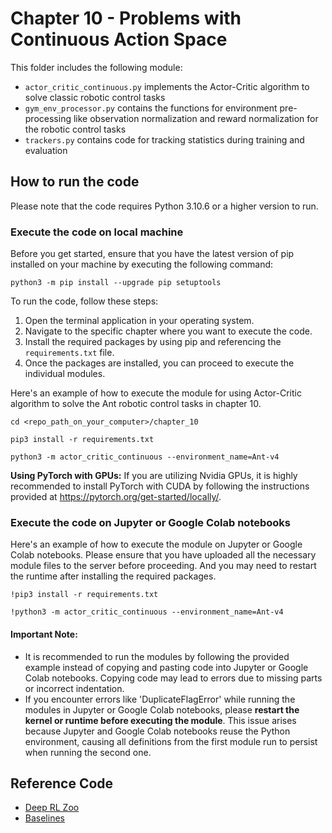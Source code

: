 # Chapter 10 - Problems with Continuous Action Space

This folder includes the following module:
* `actor_critic_continuous.py` implements the Actor-Critic algorithm to solve classic robotic control tasks
* `gym_env_processor.py` contains the functions for environment pre-processing like observation normalization and reward normalization for the robotic control tasks
* `trackers.py` contains code for tracking statistics during training and evaluation



## How to run the code
Please note that the code requires Python 3.10.6 or a higher version to run.


### Execute the code on local machine
Before you get started, ensure that you have the latest version of pip installed on your machine by executing the following command:
```
python3 -m pip install --upgrade pip setuptools
```

To run the code, follow these steps:

1. Open the terminal application in your operating system.
2. Navigate to the specific chapter where you want to execute the code.
3. Install the required packages by using pip and referencing the `requirements.txt` file.
4. Once the packages are installed, you can proceed to execute the individual modules.


Here's an example of how to execute the module for using Actor-Critic algorithm to solve the Ant robotic control tasks in chapter 10.
```
cd <repo_path_on_your_computer>/chapter_10

pip3 install -r requirements.txt

python3 -m actor_critic_continuous --environment_name=Ant-v4
```

**Using PyTorch with GPUs:**
If you are utilizing Nvidia GPUs, it is highly recommended to install PyTorch with CUDA by following the instructions provided at https://pytorch.org/get-started/locally/.


### Execute the code on Jupyter or Google Colab notebooks
Here's an example of how to execute the module on Jupyter or Google Colab notebooks. Please ensure that you have uploaded all the necessary module files to the server before proceeding. And you may need to restart the runtime after installing the required packages.
```
!pip3 install -r requirements.txt

!python3 -m actor_critic_continuous --environment_name=Ant-v4
```

#### Important Note:
* It is recommended to run the modules by following the provided example instead of copying and pasting code into Jupyter or Google Colab notebooks. Copying code may lead to errors due to missing parts or incorrect indentation.
* If you encounter errors like 'DuplicateFlagError' while running the modules in Jupyter or Google Colab notebooks, please **restart the kernel or runtime before executing the module**. This issue arises because Jupyter and Google Colab notebooks reuse the Python environment, causing all definitions from the first module run to persist when running the second one.


## Reference Code
* [Deep RL Zoo](https://github.com/michaelnny/deep_rl_zoo)
* [Baselines](https://github.com/openai/baselines)

